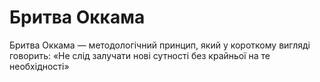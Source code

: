 # Бритва Оккама

Бритва Оккама — методологічний принцип, який у короткому вигляді говорить: «Не слід залучати нові сутності без крайньої на те необхідності»
